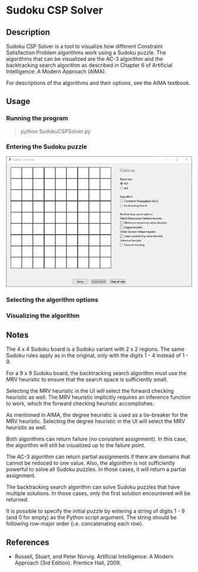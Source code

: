 # Sudoku CSP Solver

## Description

Sudoku CSP Solver is a tool to visualize how different Constraint Satisfaction
Problem algorithms work using a Sudoku puzzle. The algorithms that can be
visualized are the AC-3 algorithm and the backtracking search algorithm as
described in Chapter 6 of Artificial Intelligence: A Modern Approach (AIMA).

For descriptions of the algorithms and their options, see the AIMA textbook.

## Usage

### Running the program

> python SudokuCSPSolver.py

### Entering the Sudoku puzzle

![Entering the puzzle](/doc/1_entering_puzzle.png)

### Selecting the algorithm options

### Visualizing the algorithm

## Notes

The 4 x 4 Sudoku board is a Sudoku variant with 2 x 2 regions. The same Sudoku
rules apply as in the original, only with the digits 1 - 4 instead of 1 - 9.

For a 9 x 9 Sudoku board, the backtracking search algorithm must use the
MRV heuristic to ensure that the search space is sufficiently small.

Selecting the MRV heuristic in the UI will select the forward checking
heuristic as well. The MRV heuristic implicitly requires an inference function
to work, which the forward checking heuristic accomplishes.

As mentioned in AIMA, the degree heuristic is used as a tie-breaker for the
MRV heuristic. Selecting the degree heuristic in the UI will select the MRV
heuristic as well.

Both algorithms can return failure (no consistent assignment). In this case,
the algorithm will still be visualized up to the failure point.

The AC-3 algorithm can return partial assignments if there are domains that
cannot be reduced to one value. Also, the algorithm is not sufficiently
powerful to solve all Sudoku puzzles. In those cases, it will return a partial
assignment.

The backtracking search algorithm can solve Sudoku puzzles that have multiple
solutions. In those cases, only the first solution encountered will be
returned.

It is possible to specify the initial puzzle by entering a string of digits
1 - 9 (and 0 for empty) as the Python script argument. The string should be
following row-major order (i.e. concatenating each row).

## References
* Russell, Stuart, and Peter Norvig. Artificial Intelligence: A Modern Approach
(3rd Edition). Prentice Hall, 2009.